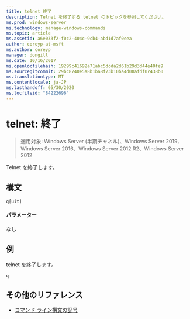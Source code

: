 ```yaml
---
title: telnet 終了
description: Telnet を終了する telnet のトピックを参照してください。
ms.prod: windows-server
ms.technology: manage-windows-commands
ms.topic: article
ms.assetid: a6e033f2-f0c2-404c-9cb4-abd1d7af0eea
author: coreyp-at-msft
ms.author: coreyp
manager: dongill
ms.date: 10/16/2017
ms.openlocfilehash: 19299c41692a71abc5dcda2d61b29d3d44e40fe9
ms.sourcegitcommit: 29bc8740e5a8b1ba8f73b10ba4d08afdf07438b0
ms.translationtype: MT
ms.contentlocale: ja-JP
ms.lasthandoff: 05/30/2020
ms.locfileid: "84222696"
---
```

# <a name="telnet-quit"></a>telnet: 終了

> 適用対象: Windows Server (半期チャネル)、Windows Server 2019、Windows Server 2016、Windows Server 2012 R2、Windows Server 2012

Telnet を終了します。

## <a name="syntax"></a>構文
```
q[uit]
```
#### <a name="parameters"></a>パラメーター
なし
## <a name="examples"></a>例
telnet を終了します。
```
q
```
## <a name="additional-references"></a>その他のリファレンス
- [コマンド ライン構文の記号](command-line-syntax-key.md)

